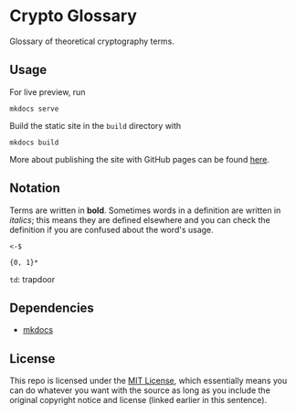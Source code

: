# Crypto Glossary
Glossary of theoretical cryptography terms.

## Usage
For live preview, run
```
mkdocs serve
```

Build the static site in the `build` directory with
```
mkdocs build
```

More about publishing the site with GitHub pages can be found [here](https://squidfunk.github.io/mkdocs-material/publishing-your-site/#github-pages).

## Notation

Terms are written in **bold**. Sometimes words in a definition are written in _italics_; this means they are defined elsewhere and you can check the definition if you are confused about the word's usage.

`<-$`

`{0, 1}*`

`td`: trapdoor

## Dependencies

- [mkdocs](https://squidfunk.github.io/mkdocs-material/getting-started/)

## License

This repo is licensed under the [MIT License](https://github.com/nglaeser/crypto-glossary/blob/main/LICENSE), which essentially means you can do whatever you want with the source as long as you include the original copyright notice and license (linked earlier in this sentence).